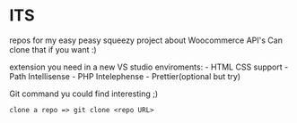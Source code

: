 # ITS

repos for my easy peasy squeezy project about Woocommerce API's
Can clone that if you want :)

extension you need in a new VS studio enviroments:
    - HTML CSS support
    - Path Intellisense
    - PHP Intelephense
    - Prettier(optional but try)

Git command yu could find interesting ;)

    clone a repo => git clone <repo URL>
